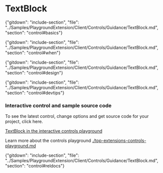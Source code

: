 ﻿# TextBlock

{"gitdown": "include-section", "file": "../Samples/PlaygroundExtension/Client/Controls/Guidance/TextBlock.md", "section": "control#basics"}

<!-- TODO get an IMAGE to embed here -->

<!-- TODO get an SAMPLE CODE to embed here -->

{"gitdown": "include-section", "file": "../Samples/PlaygroundExtension/Client/Controls/Guidance/TextBlock.md", "section": "control#when"}

{"gitdown": "include-section", "file": "../Samples/PlaygroundExtension/Client/Controls/Guidance/TextBlock.md", "section": "control#design"}

{"gitdown": "include-section", "file": "../Samples/PlaygroundExtension/Client/Controls/Guidance/TextBlock.md", "section": "control#devtips"}

### Interactive control and sample source code
To see the latest control, change options and get source code for your project, click here.

<a href="https://ms.portal.azure.com/?Microsoft_Azure_Playground=true#blade/Microsoft_Azure_Playground/ControlsIndexBlade/TextBlock_create_Playground" target="_blank">TextBlock in the interactive controls playground</a>

Learn more about the controls playground [./top-extensions-controls-playground.md](./top-extensions-controls-playground.md)


{"gitdown": "include-section", "file": "../Samples/PlaygroundExtension/Client/Controls/Guidance/TextBlock.md", "section": "control#reldocs"}
